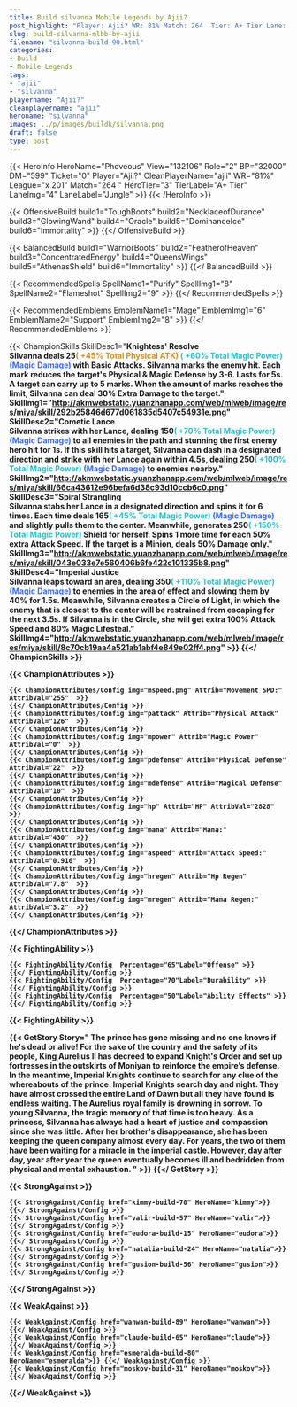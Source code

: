 ```yaml
---
title: Build silvanna Mobile Legends by Ajii?
post_highlight: "Player: Ajii? WR: 81% Match: 264  Tier: A+ Tier Lane: Jungle"
slug: build-silvanna-mlbb-by-ajii
filename: "silvanna-build-90.html"
categories: 
- Build 
- Mobile Legends
tags: 
- "ajii"
- "silvanna"
playername: "Ajii?"
cleanplayername: "ajii"
heroname: "silvanna"
images: ../p/images/buildk/silvanna.png
draft: false
type: post
---
```


{{< HeroInfo HeroName="Phoveous" View="132106" Role="2" BP="32000" DM="599" Ticket="0" Player="Ajii?" CleanPlayerName="ajii" WR="81%" League="x 201" Match="264 " HeroTier="3" TierLabel="A+ Tier" LaneImg="4" LaneLabel="Jungle" >}} {{< /HeroInfo >}}
 
{{< OffensiveBuild build1="ToughBoots"  build2="NecklaceofDurance" build3="GlowingWand" build4="Oracle" build5="DominanceIce" build6="Immortality" >}} {{</ OffensiveBuild >}}  

{{< BalancedBuild build1="WarriorBoots"  build2="FeatherofHeaven" build3="ConcentratedEnergy" build4="QueensWings" build5="AthenasShield" build6="Immortality" >}} {{</ BalancedBuild >}}  

{{< RecommendedSpells SpellName1="Purify" SpellImg1="8" SpellName2="Flameshot" SpellImg2="9" >}} {{</ RecommendedSpells >}}   

{{< RecommendedEmblems EmblemName1="Mage" EmblemImg1="6" EmblemName2="Support" EmblemImg2="8" >}} {{</ RecommendedEmblems >}}   

{{< ChampionSkills SkillDesc1="<b>Knightess' Resolve<br>Silvanna deals 25<font color='#D58E1F'>( +45% Total Physical ATK)</font> <font color='#27C0C7'>( +60% Total Magic Power)</font> <font color='#3B69FF'>(Magic Damage)</font> with Basic Attacks. Silvanna marks the enemy hit. Each mark reduces the target's Physical &amp; Magic Defense by 3-6. Lasts for 5s. A target can carry up to 5 marks. When the amount of marks reaches the limit, Silvanna can deal 30% Extra Damage to the target." SkillImg1="http://akmwebstatic.yuanzhanapp.com/web/mlweb/image/res/miya/skill/292b25846d677d061835d5407c54931e.png"  SkillDesc2="<b>Cometic Lance<br>Silvanna strikes with her Lance, dealing 150<font color='#27C0C7'>( +70% Total Magic Power)</font> <font color='#3B69FF'>(Magic Damage)</font> to all enemies in the path and stunning the first enemy hero hit for 1s. If this skill hits a target, Silvanna can dash in a designated direction and strike with her Lance again within 4.5s, dealing 250<font color='#27C0C7'>( +100% Total Magic Power)</font> <font color='#3B69FF'>(Magic Damage)</font> to enemies nearby." SkillImg2="http://akmwebstatic.yuanzhanapp.com/web/mlweb/image/res/miya/skill/66ca43612e96befa6d38c93d10ccb6c0.png"  SkillDesc3="<b>Spiral Strangling<br>Silvanna stabs her Lance in a designated direction and spins it for 6 times. Each time deals 165<font color='#27C0C7'>( +45% Total Magic Power)</font> <font color='#3B69FF'>(Magic Damage)</font> and slightly pulls them to the center. Meanwhile, generates 250<font color='#27C0C7'>( +150% Total Magic Power)</font> Shield for herself. Spins 1 more time for each 50% extra Attack Speed. If the target is a Minion, deals 50% Damage only." SkillImg3="http://akmwebstatic.yuanzhanapp.com/web/mlweb/image/res/miya/skill/043e033e7e560406b6fe422c101335b8.png"  SkillDesc4="<b>Imperial Justice<br>Silvanna leaps toward an area, dealing 350<font color='#27C0C7'>( +110% Total Magic Power)</font> <font color='#3B69FF'>(Magic Damage)</font> to enemies in the area of effect and slowing them by 40% for 1.5s. Meanwhile, Silvanna creates a Circle of Light, in which the enemy that is closest to the center will be restrained from escaping for the next 3.5s. If Silvanna is in the Circle, she will get extra 100% Attack Speed and 80% Magic Lifesteal." SkillImg4="http://akmwebstatic.yuanzhanapp.com/web/mlweb/image/res/miya/skill/8c70cb19aa4a521ab1abf4e849e02ff4.png"  >}} {{</ ChampionSkills >}}
	

{{< ChampionAttributes >}}

	{{< ChampionAttributes/Config img="mspeed.png" Attrib="Movement SPD:" AttribVal="255"  >}} 
	{{</ ChampionAttributes/Config >}}
	{{< ChampionAttributes/Config img="pattack" Attrib="Physical Attack" AttribVal="126"  >}} 
	{{</ ChampionAttributes/Config >}}
	{{< ChampionAttributes/Config img="mpower" Attrib="Magic Power" AttribVal="0"  >}} 
	{{</ ChampionAttributes/Config >}}
	{{< ChampionAttributes/Config img="pdefense" Attrib="Physical Defense" AttribVal="22"  >}} 
	{{</ ChampionAttributes/Config >}}
	{{< ChampionAttributes/Config img="mdefense" Attrib="Magical Defense" AttribVal="10"  >}} 
	{{</ ChampionAttributes/Config >}}
	{{< ChampionAttributes/Config img="hp" Attrib="HP" AttribVal="2828"  >}} 
	{{</ ChampionAttributes/Config >}}
	{{< ChampionAttributes/Config img="mana" Attrib="Mana:" AttribVal="430"  >}} 
	{{</ ChampionAttributes/Config >}}
	{{< ChampionAttributes/Config img="aspeed" Attrib="Attack Speed:" AttribVal="0.916"  >}} 
	{{</ ChampionAttributes/Config >}}
	{{< ChampionAttributes/Config img="hregen" Attrib="Hp Regen" AttribVal="7.8"  >}} 
	{{</ ChampionAttributes/Config >}}
	{{< ChampionAttributes/Config img="mregen" Attrib="Mana Regen:" AttribVal="3.2"  >}} 
	{{</ ChampionAttributes/Config >}}
	
	
{{</ ChampionAttributes >}}


{{< FightingAbility >}}

	{{< FightingAbility/Config  Percentage="65"Label="Offense" >}} 
	{{</ FightingAbility/Config >}}		
	{{< FightingAbility/Config  Percentage="70"Label="Durability" >}} 
	{{</ FightingAbility/Config >}}
	{{< FightingAbility/Config  Percentage="50"Label="Ability Effects" >}} 
	{{</ FightingAbility/Config >}}
	
{{< FightingAbility >}}

{{< GetStory Story=" The prince has gone missing and no one knows if he\'s dead or alive! For the sake of the country and the safety of its people, King Aurelius II has decreed to expand Knight\'s Order and set up fortresses in the outskirts of Moniyan to reinforce the empire’s defense. In the meantime, Imperial Knights continue to search for any clue of the whereabouts of the prince. Imperial Knights search day and night. They have almost crossed the entire Land of Dawn but all they have found is endless waiting. The Aurelius royal family is drowning in sorrow. To young Silvanna, the tragic memory of that time is too heavy. As a princess, Silvanna has always had a heart of justice and compassion since she was little. After her brother\'s disappearance, she has been keeping the queen company almost every day. For years, the two of them have been waiting for a miracle in the imperial castle. However, day after day, year after year the queen eventually becomes ill and bedridden from physical and mental exhaustion. " >}}  {{</ GetStory >}}

{{< StrongAgainst >}}

	{{< StrongAgainst/Config href="kimmy-build-70" HeroName="kimmy">}} {{</ StrongAgainst/Config >}}
	{{< StrongAgainst/Config href="valir-build-57" HeroName="valir">}} {{</ StrongAgainst/Config >}}
	{{< StrongAgainst/Config href="eudora-build-15" HeroName="eudora">}} {{</ StrongAgainst/Config >}}
	{{< StrongAgainst/Config href="natalia-build-24" HeroName="natalia">}} {{</ StrongAgainst/Config >}}
	{{< StrongAgainst/Config href="gusion-build-56" HeroName="gusion">}} {{</ StrongAgainst/Config >}}
	
{{</ StrongAgainst >}}

{{< WeakAgainst >}}

	{{< WeakAgainst/Config href="wanwan-build-89" HeroName="wanwan">}} {{</ WeakAgainst/Config >}}
	{{< WeakAgainst/Config href="claude-build-65" HeroName="claude">}} {{</ WeakAgainst/Config >}}
	{{< WeakAgainst/Config href="esmeralda-build-80" HeroName="esmeralda">}} {{</ WeakAgainst/Config >}}
	{{< WeakAgainst/Config href="moskov-build-31" HeroName="moskov">}} {{</ WeakAgainst/Config >}}
	
	
{{</ WeakAgainst >}}
